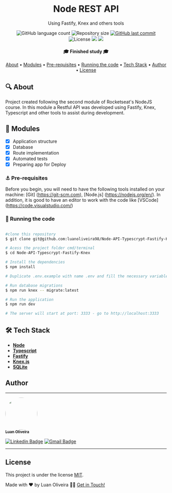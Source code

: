 <h1 align="center"> Node REST API </h1>
<p align="center">Using Fastify, Knex and others tools </p>

<p align="center">
  <img alt="GitHub language count" src="https://img.shields.io/github/languages/count/luanoliveira98/Node-API-Typescrypt-Fastify-Knex?color=%2304D361"/>
  <img alt="Repository size" src="https://img.shields.io/github/repo-size/luanoliveira98/Node-API-Typescrypt-Fastify-Knex">
  <a href="https://github.com/luanoliveira98/Node-API-Typescrypt-Fastify-Knex/commits/master">
    <img alt="GitHub last commit" src="https://img.shields.io/github/last-commit/luanoliveira98/Node-API-Typescrypt-Fastify-Knex">
  </a>
  <img alt="License" src="https://img.shields.io/badge/license-MIT-brightgreen">
  <img src="https://img.shields.io/static/v1?label=Made%20with&message=Typescript&color=007acc"/>
  <a href="https://blog.rocketseat.com.br/">
    <img src="https://img.shields.io/static/v1?label=Course%20of&message=Rocketseat&color=7159c1"/>
  </a>
</p>

<h4 align="center">
  🎓 Finished study 🎓
</h4>

<p align="center">
 <a href="#🔍-about">About</a> •
 <a href="#📁-modules">Modules</a> •
 <a href="#⚓-pre-requisites">Pre-requisites</a> •
 <a href="#💾-running-the-code">Running the code</a> •
 <a href="#🛠️-tech-stack">Tech Stack</a> • 
 <a href="#author">Author</a> • 
 <a href="#license">License</a>
</p>

## 🔍 About

Project created following the second module of Rocketseat's NodeJS course. In this module a Restful API was developed using Fastify, Knex, Typescript and other tools to assist during development.

## 📁 Modules

- [x] Application structure
- [x] Database
- [x] Route implementation
- [x] Automated tests
- [x] Preparing app for Deploy

### ⚓ Pre-requisites

Before you begin, you will need to have the following tools installed on your machine:
[Git] (https://git-scm.com), [Node.js] (https://nodejs.org/en/).
In addition, it is good to have an editor to work with the code like [VSCode] (https://code.visualstudio.com/)

### 💾 Running the code

````bash

#clone this repository
$ git clone git@github.com:luanoliveira98/Node-API-Typescrypt-Fastify-Knex.git

# Acess the project folder cmd/terminal
$ cd Node-API-Typescrypt-Fastify-Knex

# Install the dependencies
$ npm install

# Duplicate .env.example with name .env and fill the necessary variables

# Run database migrations
$ npm run knex -- migrate:latest

# Run the application
$ npm run dev

# The server will start at port: 3333 - go to http://localhost:3333

````

## 🛠️ Tech Stack

- **[Node](https://nodejs.org/en/)**
- **[Typescript](https://www.typescriptlang.org/)**
- **[Fastify](https://www.fastify.io/)**
- **[Knex.js](https://knexjs.org/)**
- **[SQLite](https://sqlite.org/index.html)**

## Author
---

<a href="https://github.com/luanoliveira">
 <img style="border-radius: 50%;" src="https://github.com/luanoliveira98.png" width="100px;" alt=""/>
 <br />
 <sub><b>Luan Oliveira</b></sub>
</a>

[![Linkedin Badge](https://img.shields.io/badge/-LinkedIn-blue?style=flat-square&logo=Linkedin&logoColor=white&link=https://www.linkedin.com/in/luan-oliveira-saldanha/)](https://www.linkedin.com/in/luan-oliveira-saldanha/) 
[![Gmail Badge](https://img.shields.io/badge/-Gmail-c14438?style=flat-square&logo=Gmail&logoColor=white&link=mailto:luanoliveiraltda@gmail.com)](mailto:luanoliveiraltda@gmail.com)

---

## License

This project is under the license [MIT](./LICENSE).

Made with ❤️ by Luan Oliveira 👋🏽 [Get in Touch!](Https://www.linkedin.com/in/luan-oliveira-saldanha/)

